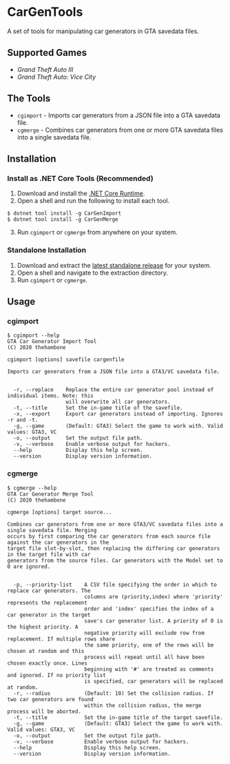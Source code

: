 # CarGenTools
A set of tools for manipulating car generators in GTA savedata files.

## Supported Games
* *Grand Theft Auto III*
* *Grand Theft Auto: Vice City*

## The Tools
* `cgimport` - Imports car generators from a JSON file into a GTA savedata file.
* `cgmerge` - Combines car generators from one or more GTA savedata files into a single savedata file.

## Installation
### Install as .NET Core Tools (Recommended)
1) Download and install the [.NET Core Runtime](https://dotnet.microsoft.com/download/dotnet-core/current/runtime).
2) Open a shell and run the following to install each tool.
```
$ dotnet tool install -g CarGenImport
$ dotnet tool install -g CarGenMerge
```
3) Run `cgimport` or `cgmerge` from anywhere on your system.

### Standalone Installation
1) Download and extract the [latest standalone release](https://github.com/whampson/CarGenTools/releases)
for your system.
2) Open a shell and navigate to the extraction directory.
3) Run `cgimport` or `cgmerge`.

## Usage
### cgimport
```
$ cgimport --help
GTA Car Generator Import Tool
(C) 2020 thehambone

cgimport [options] savefile cargenfile

Imports car generators from a JSON file into a GTA3/VC savedata file.


  -r, --replace    Replace the entire car generator pool instead of individual items. Note: this
                   will overwrite all car generators.
  -t, --title      Set the in-game title of the savefile.
  -x, --export     Export car generators instead of importing. Ignores -r and -t.
  -g, --game       (Default: GTA3) Select the game to work with. Valid values: GTA3, VC
  -o, --output     Set the output file path.
  -v, --verbose    Enable verbose output for hackers.
  --help           Display this help screen.
  --version        Display version information.
```

### cgmerge
```
$ cgmerge --help
GTA Car Generator Merge Tool
(C) 2020 thehambone

cgmerge [options] target source...

Combines car generators from one or more GTA3/VC savedata files into a single savedata file. Merging
occurs by first comparing the car generators from each source file against the car generators in the
target file slot-by-slot, then replacing the differing car generators in the target file with car
generators from the source files. Car generators with the Model set to 0 are ignored.


  -p, --priority-list    A CSV file specifying the order in which to replace car generators. The
                         columns are (priority,index) where 'priority' represents the replacement
                         order and 'index' specifies the index of a car generator in the target
                         save's car generator list. A priority of 0 is the highest priority. A
                         negative priority will exclude row from replacement. If multiple rows share
                         the same priority, one of the rows will be chosen at random and this
                         process will repeat until all have been chosen exactly once. Lines
                         beginning with '#' are treated as comments and ignored. If no priority list
                         is specified, car generators will be replaced at random.
  -r, --radius           (Default: 10) Set the collision radius. If two car generators are found
                         within the collision radius, the merge process will be aborted.
  -t, --title            Set the in-game title of the target savefile.
  -g, --game             (Default: GTA3) Select the game to work with. Valid values: GTA3, VC
  -o, --output           Set the output file path.
  -v, --verbose          Enable verbose output for hackers.
  --help                 Display this help screen.
  --version              Display version information.
```
